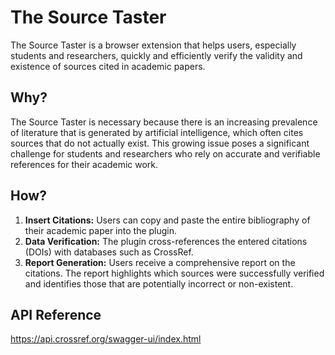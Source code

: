 # The Source Taster

The Source Taster is a browser extension that helps users, especially students and researchers, quickly and efficiently verify the validity and existence of sources cited in academic papers.

## Why?

The Source Taster is necessary because there is an increasing prevalence of literature that is generated by artificial intelligence, which often cites sources that do not actually exist. This growing issue poses a significant challenge for students and researchers who rely on accurate and verifiable references for their academic work. 

## How?

1. **Insert Citations:** Users can copy and paste the entire bibliography of their academic paper into the plugin.
2. **Data Verification:** The plugin cross-references the entered citations (DOIs) with databases such as CrossRef.
3. **Report Generation:** Users receive a comprehensive report on the citations. The report highlights which sources were successfully verified and identifies those that are potentially incorrect or non-existent.

## API Reference

https://api.crossref.org/swagger-ui/index.html
